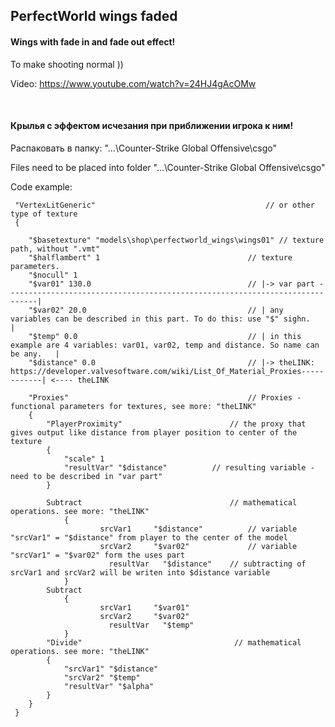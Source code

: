 ## PerfectWorld wings faded
#### Wings with fade in and fade out effect!
To make shooting normal ))

Video: https://www.youtube.com/watch?v=24HJ4gAcOMw

 

#### Крылья с эффектом исчезания при приближении игрока к ним!

Распаковать в папку: "...\Counter-Strike Global Offensive\csgo"

Files need to be placed into folder "...\Counter-Strike Global Offensive\csgo"

Code example:
```
 "VertexLitGeneric"                                      // or other type of texture
 {

	"$basetexture" "models\shop\perfectworld_wings\wings01" // texture path, without ".vmt"
	"$halflambert" 1                                 // texture parameters. 
	"$nocull" 1 
	"$var01" 130.0                                   // |-> var part -----------------------------------------------------------------------------|
	"$var02" 20.0                                    // | any variables can be described in this part. To do this: use "$" sighn.                 |
	"$temp" 0.0                                      // | in this example are 4 variables: var01, var02, temp and distance. So name can be any.   |
	"$distance" 0.0                                  // |-> theLINK: https://developer.valvesoftware.com/wiki/List_Of_Material_Proxies------------| <---- theLINK
	
	"Proxies"                                        // Proxies - functional parameters for textures, see more: "theLINK"
	{
		"PlayerProximity"                        // the proxy that gives output like distance from player position to center of the texture
		{
			"scale" 1
			"resultVar" "$distance"          // resulting variable - need to be described in "var part"
		}

		Subtract                                 // mathematical operations. see more: "theLINK"
	        {
        	        srcVar1     "$distance"          // variable "srcVar1" = "$distance" from player to the center of the model
	       	        srcVar2     "$var02"             // variable "srcVar1" = "$var02" form the uses part
		              resultVar   "$distance"    // subtracting of srcVar1 and srcVar2 will be writen into $distance variable
	        }
		Subtract
	        {
        	        srcVar1     "$var01"
	       	        srcVar2     "$var02"
		              resultVar   "$temp"
	        }
		"Divide"                                  // mathematical operations. see more: "theLINK"
		{
			"srcVar1" "$distance"
			"srcVar2" "$temp"
			"resultVar" "$alpha"
		}
	}
 }
 ```

